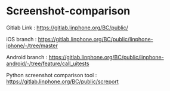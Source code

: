 # Screenshot-comparison

Gitlab Link : https://gitlab.linphone.org/BC/public/

iOS branch : https://gitlab.linphone.org/BC/public/linphone-iphone/-/tree/master

Android branch : https://gitlab.linphone.org/BC/public/linphone-android/-/tree/feature/call_uitests

Python screenshot comparison tool : https://gitlab.linphone.org/BC/public/screport
